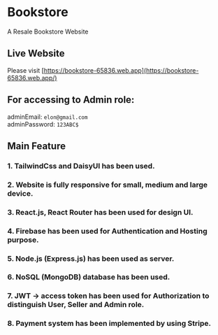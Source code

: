 # Bookstore
A Resale Bookstore Website

## Live Website
Please visit [https://bookstore-65836.web.app](https://bookstore-65836.web.app/)

## For accessing to Admin role: 
adminEmail: `elon@gmail.com`\
adminPassword: `123ABC$`

## Main Feature
### 1. TailwindCss and DaisyUI has been used.
### 2. Website is fully responsive for small, medium and large device.
### 3. React.js, React Router has been used for design UI.
### 4. Firebase has been used for Authentication and Hosting purpose. 
### 5. Node.js (Express.js) has been used as server.
### 6. NoSQL (MongoDB) database has been used.
### 7. JWT -> access token has been used for Authorization to distinguish User, Seller and Admin role.
### 8. Payment system has been implemented by using Stripe.
